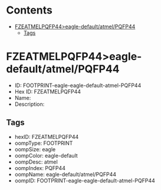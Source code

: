 



Contents
========

* [FZEATMELPQFP44>eagle-default/atmel/PQFP44](#fzeatmelpqfp44eagle-defaultatmelpqfp44)
	* [Tags](#tags)

# FZEATMELPQFP44>eagle-default/atmel/PQFP44

- ID: FOOTPRINT-eagle-eagle-default-atmel-PQFP44
- Hex ID: FZEATMELPQFP44
- Name: 
- Description: 

## Tags

- hexID: FZEATMELPQFP44
- oompType: FOOTPRINT
- oompSize: eagle
- oompColor: eagle-default
- oompDesc: atmel
- oompIndex: PQFP44
- oompName: eagle-default/atmel/PQFP44
- oompID: FOOTPRINT-eagle-eagle-default-atmel-PQFP44
